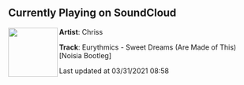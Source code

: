 ## Currently Playing on SoundCloud

[<img align="left" width="100" src="https://i1.sndcdn.com/artworks-000514205919-2gh41r-t500x500.jpg">](https://soundcloud.com/chrissalv/eurythmics-sweet-dreams-are-made-of-this-noisia-bootleg)

**Artist**: Chriss 

**Track**: Eurythmics - Sweet Dreams (Are Made of This) [Noisia Bootleg]

Last updated at 03/31/2021 08:58
